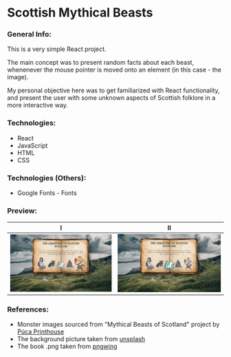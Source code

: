 # Scottish Mythical Beasts

### General Info:
<p>This is a very simple React project.</p>
<p>The main concept was to present random facts about each beast, whenenever the mouse pointer is moved onto an element (in this case - the image).</p>
<p>My personal objective here was to get familiarized with React functionality, and present the user with some unknown aspects of Scottish folklore in a more interactive way. </p>

### Technologies:
* React
* JavaScript
* HTML
* CSS

### Technologies (Others):
* Google Fonts - Fonts

### Preview:

I           |  II
:-------------------------:|:-------------------------:
  <img src="./src/images/presentation1.png" /> |   <img src="./src/images/presentation2.png" /> 

### References:
* Monster images sourced from "Mythical Beasts of Scotland" project by [Púca Printhouse](https://www.pucaprinthouse.com/)
* The background picture taken from [unsplash](unsplash.com)
* The book .png taken from [pngwing](https://www.pngwing.com/)